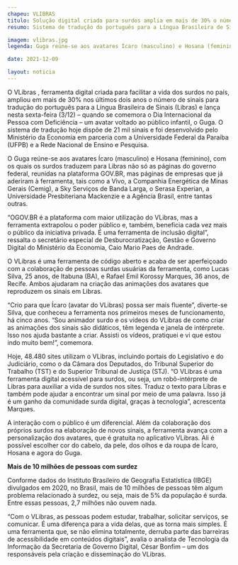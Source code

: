 ```yaml
---
chapeu: VLIBRAS
titulo: Solução digital criada para surdos amplia em mais de 30% o número de sinais em dois anos e lança avatar infantil
resumo: Sistema de tradução do português para a Língua Brasileira de Sinais, o VLibras passa a contar com 21 mil diferentes sinais; ferramenta já é utilizada em empresas das mais diversas áreas, como energia, telefonia e telecomunicações.

imagem: vlibras.jpg
legenda: Guga reúne-se aos avatares Ícaro (masculino) e Hosana (feminino), com os quais os surdos traduzem para Libras não só as páginas do governo federal, reunidas na plataforma GOV.BR, mas páginas de empresas que já aderiram à ferramenta.

date: 2021-12-09

layout: noticia
---
```


O VLibras , ferramenta digital criada para facilitar a vida dos surdos no país, ampliou em mais de 30% nos últimos dois anos o número de sinais para tradução do português para a Língua Brasileira de Sinais (Libras) e lança nesta sexta-feira (3/12) – quando se comemora o Dia Internacional da Pessoa com Deficiência – um avatar voltado ao público infantil, o Guga. O sistema de tradução hoje dispõe de 21 mil sinais e foi desenvolvido pelo Ministério da Economia em parceria com a Universidade Federal da Paraíba (UFPB) e a Rede Nacional de Ensino e Pesquisa.

O Guga reúne-se aos avatares Ícaro (masculino) e Hosana (feminino), com os quais os surdos traduzem para Libras não só as páginas do governo federal, reunidas na plataforma GOV.BR, mas páginas de empresas que já aderiram à ferramenta, tais como a Vivo, a Companhia Energética de Minas Gerais (Cemig), a Sky Serviços de Banda Larga, o Serasa Experian, a Universidade Presbiteriana Mackenzie e a Agência Brasil, entre tantas outras.

“OGOV.BR é a plataforma com maior utilização do VLibras, mas a ferramenta extrapolou o poder público e, também, beneficia cada vez mais o público da iniciativa privada. É uma ferramenta de inclusão digital”, ressalta o secretário especial de Desburocratização, Gestão e Governo Digital do Ministério da Economia, Caio Mario Paes de Andrade.

O VLibras é uma ferramenta de código aberto e acaba de ser aperfeiçoado com a colaboração de pessoas surdas usuárias da ferramenta, como Lucas Silva, 25 anos, de Itabuna (BA), e Rafael Emil Korossy Marques, 36 anos, de Recife. Ambos ajudaram na criação das animações dos avatares que reproduzem os sinais em Libras.

“Crio para que Ícaro (avatar do VLibras) possa ser mais fluente”, diverte-se Silva, que conheceu a ferramenta nos primeiros meses de funcionamento, há cinco anos. “Sou animador surdo e os vídeos do VLibras de como criar as animações dos sinais são didáticos, têm legenda e janela de intérprete. Isso nos ajuda bastante a criar. Assisti os vídeos, pratiquei e vi que estou indo muito bem!”, comemora.

Hoje, 48.480 sites utilizam o VLibras, incluindo portais do Legislativo e do Judiciário, como o da Câmara dos Deputados, do Tribunal Superior do Trabalho (TST) e do Superior Tribunal de Justiça (STJ). “O VLibras é uma ferramenta digital acessível para surdos, ou seja, um robô-intérprete de Libras para auxiliar a vida de surdos nos sites. Traduz o texto para Libras e também pode ajudar a encontrar um sinal por meio de uma palavra. Isso já é um ganho da comunidade surda digital, graças à tecnologia”, acrescenta Marques.

A interação com o público é um diferencial. Além da colaboração dos próprios surdos na elaboração de novos sinais, a ferramenta avança com a personalização dos avatares, que é gratuita no aplicativo VLibras. Ali é possível escolher cor do cabelo, da pele, dos olhos e da roupa de Ícaro, Hosana e agora do Guga.

**Mais de 10 milhões de pessoas com surdez**

Conforme dados do Instituto Brasileiro de Geografia Estatística (IBGE) divulgados em 2020, no Brasil, mais de 10 milhões de pessoas têm algum problema relacionado à surdez, ou seja, mais de 5% da população é surda. Entre essas pessoas, 2,7 milhões não ouvem nada.

“Com o VLibras, as pessoas podem estudar, trabalhar, solicitar serviços, se comunicar. É uma diferença para a vida delas, que as torna mais simples. É uma ferramenta que, se não elimina totalmente, derruba parte das barreiras de acessibilidade em conteúdos digitais”, avalia o analista de Tecnologia da Informação da Secretaria de Governo Digital, César Bonfim – um dos responsáveis pela criação e disseminação do VLibras.